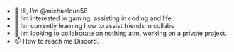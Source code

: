 - 👋 Hi, I’m @michaeldun56
- 👀 I’m interested in gaming, assisting in coding and life.
- 🌱 I’m currently learning how to assist friends in collabs
- 💞️ I’m looking to collaborate on nothing atm, working on a private project.
- 📫 How to reach me Discord.

<!---
michaeldun56/michaeldun56 is a ✨ special ✨ repository because its `README.md` (this file) appears on your GitHub profile.
You can click the Preview link to take a look at your changes.
--->
